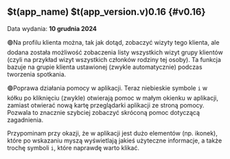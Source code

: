 ## $t(app_name) $t(app_version.v)0.16 {#v0.16}

Data wydania: **10 grudnia 2024**

🟢Na profilu klienta można, tak jak dotąd, zobaczyć wizyty tego klienta, ale dodana została możliwość
zobaczenia listy wszystkich wizyt grupy klientów (czyli na przykład wizyt wszystkich członków rodziny tej osoby).
Ta funkcja bazuje na grupie klienta ustawionej (zwykle automatycznie) podczas tworzenia spotkania.

🟢Poprawa działania pomocy w aplikacji. Teraz niebieskie symbole `i` w kółku po kliknięciu (zwykle) otwierają
pomoc w małym okienku w aplikacji, zamiast otwierać nową kartę przeglądarki aplikacji ze stroną pomocy.
Pozwala to znacznie szybciej zobaczyć skróconą pomoc dotyczącą zagadnienia.

Przypominam przy okazji, że w aplikacji jest dużo elementów (np. ikonek), które po wskazaniu myszą
wyświetlają jakieś użyteczne informacje, a także trochę symboli `i`, które naprawdę warto klikać.
